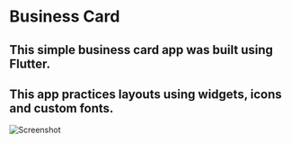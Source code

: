 

# Business Card

## This simple business card app was built using Flutter.

## This app practices layouts using widgets, icons and custom fonts.

![Screenshot](https://github.com/londonappbrewery/Images/blob/master/AppBreweryBanner.png)